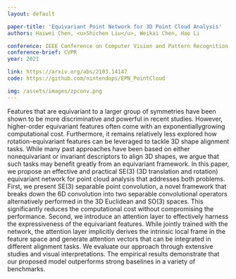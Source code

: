 ```yaml
---
layout: default

paper-title: 'Equivariant Point Network for 3D Point Cloud Analysis'
authors: Haiwei Chen, <u>Shichen Liu</u>, Weikai Chen, Hao Li

conference: IEEE Conference on Computer Vision and Pattern Recognition
conference-brief: CVPR
year: 2021

link: https://arxiv.org/abs/2103.14147
code: https://github.com/nintendops/EPN_PointCloud

img: /assets/images/zpconv.png
---
```


Features that are equivariant to a larger group of symmetries have been shown to be more discriminative and powerful in recent studies. However, higher-order equivariant features often come with an exponentiallygrowing computational cost. Furthermore, it remains relatively less explored how rotation-equivariant features can be leveraged to tackle 3D shape alignment tasks. While many past approaches have been based on either nonequivariant or invariant descriptors to align 3D shapes, we argue that such tasks may benefit greatly from an equivariant framework. In this paper, we propose an effective and practical SE(3) (3D translation and rotation) equivariant network for point cloud analysis that addresses both problems. First, we present SE(3) separable point convolution, a novel framework that breaks down the 6D convolution into two separable convolutional operators alternatively performed in the 3D Euclidean and SO(3) spaces. This significantly reduces the computational cost without compromising the performance. Second, we introduce an attention layer to effectively harness the expressiveness of the equivariant features. While jointly trained with the network, the attention layer implicitly derives the intrinsic local frame in the feature space and generate attention vectors that can be integrated in different alignment tasks. We evaluate our approach through extensive studies and visual interpretations. The empirical results demonstrate that our proposed model outperforms strong baselines in a variety of benchmarks.
